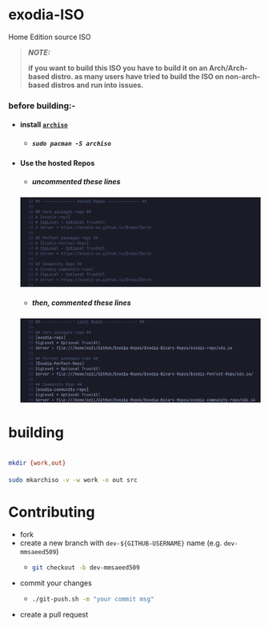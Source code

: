 # exodia-ISO
Home Edition source ISO

> **_NOTE:_** 
> 
> **if you want to build this ISO you have to build it on an Arch/Arch-based distro.
> as many users have tried to build the ISO on non-arch-based distros and run into issues.**

### before building:-

- #### install [**`archiso`**](https://wiki.archlinux.org/title/archiso)
    - ##### `sudo pacman -S archiso`

- #### Use the hosted Repos
    - ##### uncommented these lines
     ![](IMGs/1.png)
    - ##### then, commented these lines
     ![](IMGs/2.png)

# building

```bash

mkdir {work,out} 

sudo mkarchiso -v -w work -o out src 

```

# Contributing

- fork 
- create a new branch with `dev-${GITHUB-USERNAME}` name (e.g. `dev-mmsaeed509`)
  - ```bash
    git checkout -b dev-mmsaeed509
    ```
- commit your changes
  - ```bash
    ./git-push.sh -m "your commit msg"
    ```
- create a pull request